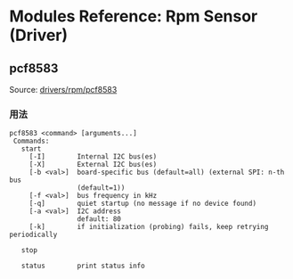 # Modules Reference: Rpm Sensor (Driver)

## pcf8583

Source: [drivers/rpm/pcf8583](https://github.com/PX4/PX4-Autopilot/tree/main/src/drivers/rpm/pcf8583)

<a id="pcf8583_usage"></a>

### 用法

```
pcf8583 <command> [arguments...]
 Commands:
   start
     [-I]        Internal I2C bus(es)
     [-X]        External I2C bus(es)
     [-b <val>]  board-specific bus (default=all) (external SPI: n-th bus
                 (default=1))
     [-f <val>]  bus frequency in kHz
     [-q]        quiet startup (no message if no device found)
     [-a <val>]  I2C address
                 default: 80
     [-k]        if initialization (probing) fails, keep retrying periodically

   stop

   status        print status info
```
